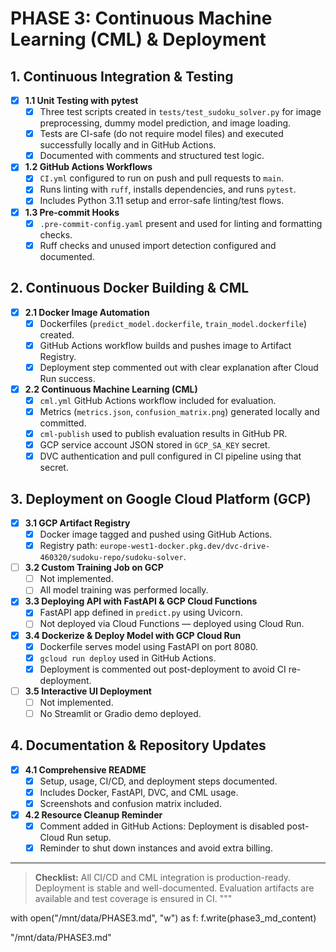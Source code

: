 # PHASE 3: Continuous Machine Learning (CML) & Deployment

## 1. Continuous Integration & Testing
- [x] **1.1 Unit Testing with pytest**
  - [x] Three test scripts created in `tests/test_sudoku_solver.py` for image preprocessing, dummy model prediction, and image loading.
  - [x] Tests are CI-safe (do not require model files) and executed successfully locally and in GitHub Actions.
  - [x] Documented with comments and structured test logic.

- [x] **1.2 GitHub Actions Workflows**
  - [x] `CI.yml` configured to run on push and pull requests to `main`.
  - [x] Runs linting with `ruff`, installs dependencies, and runs `pytest`.
  - [x] Includes Python 3.11 setup and error-safe linting/test flows.

- [x] **1.3 Pre-commit Hooks**
  - [x] `.pre-commit-config.yaml` present and used for linting and formatting checks.
  - [x] Ruff checks and unused import detection configured and documented.

## 2. Continuous Docker Building & CML
- [x] **2.1 Docker Image Automation**
  - [x] Dockerfiles (`predict_model.dockerfile`, `train_model.dockerfile`) created.
  - [x] GitHub Actions workflow builds and pushes image to Artifact Registry.
  - [x] Deployment step commented out with clear explanation after Cloud Run success.

- [x] **2.2 Continuous Machine Learning (CML)**
  - [x] `cml.yml` GitHub Actions workflow included for evaluation.
  - [x] Metrics (`metrics.json`, `confusion_matrix.png`) generated locally and committed.
  - [x] `cml-publish` used to publish evaluation results in GitHub PR.
  - [x] GCP service account JSON stored in `GCP_SA_KEY` secret.
  - [x] DVC authentication and pull configured in CI pipeline using that secret.

## 3. Deployment on Google Cloud Platform (GCP)
- [x] **3.1 GCP Artifact Registry**
  - [x] Docker image tagged and pushed using GitHub Actions.
  - [x] Registry path: `europe-west1-docker.pkg.dev/dvc-drive-460320/sudoku-repo/sudoku-solver`.

- [ ] **3.2 Custom Training Job on GCP**
  - [ ] Not implemented.
  - [ ] All model training was performed locally.

- [x] **3.3 Deploying API with FastAPI & GCP Cloud Functions**
  - [x] FastAPI app defined in `predict.py` using Uvicorn.
  - [ ] Not deployed via Cloud Functions — deployed using Cloud Run.

- [x] **3.4 Dockerize & Deploy Model with GCP Cloud Run**
  - [x] Dockerfile serves model using FastAPI on port 8080.
  - [x] `gcloud run deploy` used in GitHub Actions.
  - [x] Deployment is commented out post-deployment to avoid CI re-deployment.

- [ ] **3.5 Interactive UI Deployment**
  - [ ] Not implemented.
  - [ ] No Streamlit or Gradio demo deployed.

## 4. Documentation & Repository Updates
- [x] **4.1 Comprehensive README**
  - [x] Setup, usage, CI/CD, and deployment steps documented.
  - [x] Includes Docker, FastAPI, DVC, and CML usage.
  - [x] Screenshots and confusion matrix included.

- [x] **4.2 Resource Cleanup Reminder**
  - [x] Comment added in GitHub Actions: Deployment is disabled post-Cloud Run setup.
  - [x] Reminder to shut down instances and avoid extra billing.

---

> **Checklist:** All CI/CD and CML integration is production-ready. Deployment is stable and well-documented. Evaluation artifacts are available and test coverage is ensured in CI.
"""

with open("/mnt/data/PHASE3.md", "w") as f:
    f.write(phase3_md_content)

"/mnt/data/PHASE3.md"
